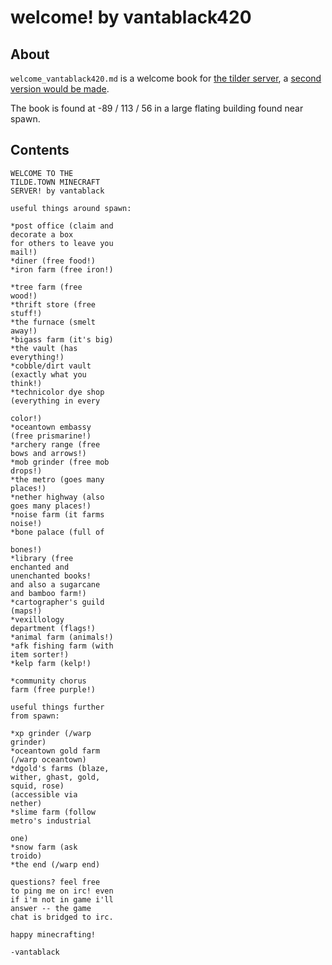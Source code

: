 # welcome! by vantablack420

## About
`welcome_vantablack420.md` is a welcome book for [the tilder server](https://mc.tildeverse.org), a [second version would be made](welcome2_0_vantablack420.md).

The book is found at -89 / 113 / 56 in a large flating building found near spawn.

## Contents
```
WELCOME TO THE
TILDE.TOWN MINECRAFT
SERVER! by vantablack

useful things around spawn:

*post office (claim and
decorate a box
for others to leave you
mail!)
*diner (free food!)
*iron farm (free iron!)

*tree farm (free
wood!)
*thrift store (free
stuff!)
*the furnace (smelt
away!)
*bigass farm (it's big)
*the vault (has
everything!)
*cobble/dirt vault
(exactly what you
think!)
*technicolor dye shop
(everything in every

color!)
*oceantown embassy
(free prismarine!)
*archery range (free
bows and arrows!)
*mob grinder (free mob
drops!)
*the metro (goes many
places!)
*nether highway (also
goes many places!)
*noise farm (it farms
noise!)
*bone palace (full of

bones!)
*library (free
enchanted and
unenchanted books!
and also a sugarcane
and bamboo farm!)
*cartographer's guild
(maps!)
*vexillology
department (flags!)
*animal farm (animals!)
*afk fishing farm (with
item sorter!)
*kelp farm (kelp!)

*community chorus
farm (free purple!)

useful things further
from spawn:

*xp grinder (/warp
grinder)
*oceantown gold farm
(/warp oceantown)
*dgold's farms (blaze,
wither, ghast, gold,
squid, rose)
(accessible via
nether)
*slime farm (follow
metro's industrial

one)
*snow farm (ask
troido)
*the end (/warp end)

questions? feel free
to ping me on irc! even
if i'm not in game i'll
answer -- the game
chat is bridged to irc.

happy minecrafting!

-vantablack
```